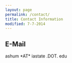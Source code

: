 ```yaml
---
layout: page
permalink: /contact/
title: Contact Information
modified: 7-7-2014
---
```


## E-Mail
ashum \*AT\* iastate .DOT. edu